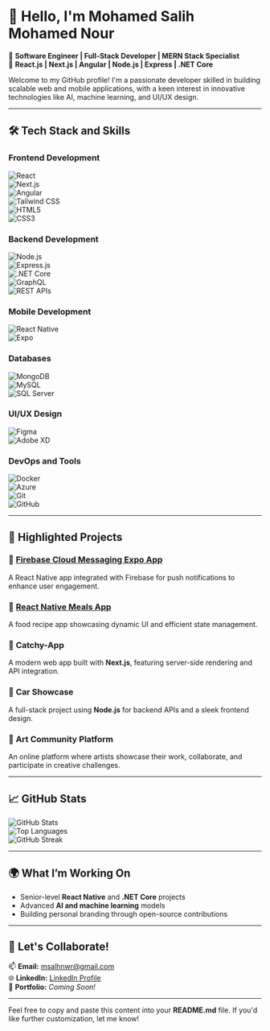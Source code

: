 # 👋 Hello, I'm Mohamed Salih Mohamed Nour  

🚀 **Software Engineer | Full-Stack Developer | MERN Stack Specialist**  
🔧 **React.js | Next.js | Angular | Node.js | Express | .NET Core**  

Welcome to my GitHub profile! I'm a passionate developer skilled in building scalable web and mobile applications, with a keen interest in innovative technologies like AI, machine learning, and UI/UX design.  

---

## 🛠️ **Tech Stack and Skills**  

### **Frontend Development**  
![React](https://img.shields.io/badge/React-61DAFB?style=for-the-badge&logo=react&logoColor=black)  
![Next.js](https://img.shields.io/badge/Next.js-000000?style=for-the-badge&logo=next.js&logoColor=white)  
![Angular](https://img.shields.io/badge/Angular-DD0031?style=for-the-badge&logo=angular&logoColor=white)  
![Tailwind CSS](https://img.shields.io/badge/TailwindCSS-38B2AC?style=for-the-badge&logo=tailwind-css&logoColor=white)  
![HTML5](https://img.shields.io/badge/HTML5-E34F26?style=for-the-badge&logo=html5&logoColor=white)  
![CSS3](https://img.shields.io/badge/CSS3-1572B6?style=for-the-badge&logo=css3&logoColor=white)  

### **Backend Development**  
![Node.js](https://img.shields.io/badge/Node.js-339933?style=for-the-badge&logo=node.js&logoColor=white)  
![Express.js](https://img.shields.io/badge/Express.js-000000?style=for-the-badge&logo=express&logoColor=white)  
![.NET Core](https://img.shields.io/badge/.NET_Core-512BD4?style=for-the-badge&logo=.net&logoColor=white)  
![GraphQL](https://img.shields.io/badge/GraphQL-E10098?style=for-the-badge&logo=graphql&logoColor=white)  
![REST APIs](https://img.shields.io/badge/REST_APIs-02569B?style=for-the-badge&logo=api&logoColor=white)  

### **Mobile Development**  
![React Native](https://img.shields.io/badge/React_Native-61DAFB?style=for-the-badge&logo=react&logoColor=black)  
![Expo](https://img.shields.io/badge/Expo-000020?style=for-the-badge&logo=expo&logoColor=white)  

### **Databases**  
![MongoDB](https://img.shields.io/badge/MongoDB-4EA94B?style=for-the-badge&logo=mongodb&logoColor=white)  
![MySQL](https://img.shields.io/badge/MySQL-4479A1?style=for-the-badge&logo=mysql&logoColor=white)  
![SQL Server](https://img.shields.io/badge/SQL_Server-CC2927?style=for-the-badge&logo=microsoft-sql-server&logoColor=white)  

### **UI/UX Design**  
![Figma](https://img.shields.io/badge/Figma-F24E1E?style=for-the-badge&logo=figma&logoColor=white)  
![Adobe XD](https://img.shields.io/badge/Adobe_XD-FF61F6?style=for-the-badge&logo=adobe-xd&logoColor=white)  

### **DevOps and Tools**  
![Docker](https://img.shields.io/badge/Docker-2496ED?style=for-the-badge&logo=docker&logoColor=white)  
![Azure](https://img.shields.io/badge/Azure-0078D4?style=for-the-badge&logo=microsoftazure&logoColor=white)  
![Git](https://img.shields.io/badge/Git-F05032?style=for-the-badge&logo=git&logoColor=white)  
![GitHub](https://img.shields.io/badge/GitHub-181717?style=for-the-badge&logo=github&logoColor=white)  

---

## 🌟 **Highlighted Projects**  

### 🔹 **[Firebase Cloud Messaging Expo App](https://github.com/mohamed-salih/firebase-cloud-messaging-expo-app)**  
A React Native app integrated with Firebase for push notifications to enhance user engagement.  

### 🔹 **[React Native Meals App](https://github.com/mohamed-salih/react-native-meals-app)**  
A food recipe app showcasing dynamic UI and efficient state management.  

### 🔹 **Catchy-App**  
A modern web app built with **Next.js**, featuring server-side rendering and API integration.  

### 🔹 **Car Showcase**  
A full-stack project using **Node.js** for backend APIs and a sleek frontend design.  

### 🔹 **Art Community Platform**  
An online platform where artists showcase their work, collaborate, and participate in creative challenges.  

---

## 📈 **GitHub Stats**  

![GitHub Stats](https://github-readme-stats.vercel.app/api?username=mohamed-salih&show_icons=true&theme=radical)  
![Top Languages](https://github-readme-stats.vercel.app/api/top-langs/?username=mohamed-salih&layout=compact&theme=radical)  
![GitHub Streak](https://github-readme-streak-stats.herokuapp.com/?user=mohamed-salih&theme=radical)  

---

## 🌍 **What I’m Working On**  
- Senior-level **React Native** and **.NET Core** projects  
- Advanced **AI and machine learning** models  
- Building personal branding through open-source contributions  

---

## 💬 **Let's Collaborate!**  

📫 **Email:** [msalhnwr@gmail.com](mailto:msalhnwr@gmail.com)  
🌐 **LinkedIn:** [LinkedIn Profile](https://www.linkedin.com/in/mohamed-salih/)  
🌟 **Portfolio:** *Coming Soon!*  

---

Feel free to copy and paste this content into your **README.md** file. If you'd like further customization, let me know!
